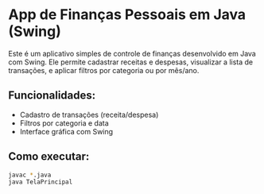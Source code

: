 # App de Finanças Pessoais em Java (Swing)

Este é um aplicativo simples de controle de finanças desenvolvido em Java com Swing. Ele permite cadastrar receitas e despesas, visualizar a lista de transações, e aplicar filtros por categoria ou por mês/ano.

## Funcionalidades:
- Cadastro de transações (receita/despesa)
- Filtros por categoria e data
- Interface gráfica com Swing

## Como executar:
```bash
javac *.java
java TelaPrincipal
